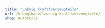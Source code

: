 ```yaml
---
title: "Laßnig Kraftfahrzeugteile"
url: /krenglbach/lassnig-kraftfahrzeugteile/
shop: Autoteile
---
```

